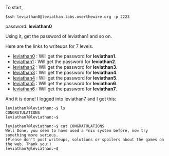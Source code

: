 ﻿To start, 

	$ssh leviathan0@leviathan.labs.overthewire.org -p 2223

password: **leviathan0**

Using it, get the password of leviathan1 and so on.

Here are the links to writeups for 7 levels.

* [leviathan0](./leviathan0/leviathan0.md)	: Will get the password for **leviathan1**. 
* [leviathan1](./leviathan1/leviathan1.md)	: Will get the password for **leviathan2**. 
* [leviathan2](./leviathan2/leviathan2.md)	: Will get the password for **leviathan3**. 
* [leviathan3](./leviathan3/leviathan3.md)	: Will get the password for **leviathan4**. 
* [leviathan4](./leviathan4/leviathan4.md)	: Will get the password for **leviathan5**. 
* [leviathan5](./leviathan5/leviathan5.md)	: Will get the password for **leviathan6**. 
* [leviathan6](./leviathan6/leviathan6.md)	: Will get the password for **leviathan7**. 
 
And it is done!
I logged into leviathan7 and I got this:

	leviathan7@leviathan:~$ ls
	CONGRATULATIONS
	leviathan7@leviathan:~$ 

	leviathan7@leviathan:~$ cat CONGRATULATIONS 
	Well Done, you seem to have used a *nix system before, now try something more serious.
	(Please don't post writeups, solutions or spoilers about the games on the web. Thank you!)
	leviathan7@leviathan:~$ 

